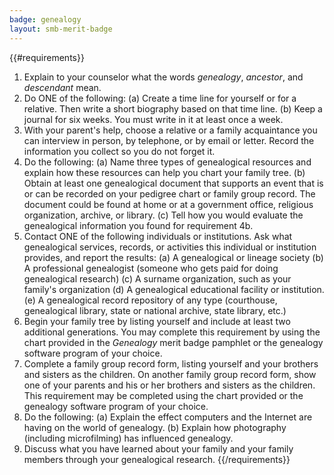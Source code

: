 ```yaml
---
badge: genealogy
layout: smb-merit-badge
---
```


{{#requirements}}
1. Explain to your counselor what the words *genealogy*, *ancestor*, and *descendant* mean.
2. Do ONE of the following:
    (a) Create a time line for yourself or for a relative. Then write a short biography based on that time line.
    (b) Keep a journal for six weeks. You must write in it at least once a week.
3. With your parent's help, choose a relative or a family acquaintance you can interview in person, by telephone, or by email or letter. Record the information you collect so you do not forget it.
4. Do the following:
    (a) Name three types of genealogical resources and explain how these resources can help you chart your family tree.
    (b) Obtain at least one genealogical document that supports an event that is or can be recorded on your pedigree chart or family group record. The document could be found at home or at a government office, religious organization, archive, or library.
    (c) Tell how you would evaluate the genealogical information you found for requirement 4b.
5. Contact ONE of the following individuals or institutions. Ask what genealogical services, records, or activities this individual or institution provides, and report the results:
    (a) A genealogical or lineage society
    (b) A professional genealogist (someone who gets paid for doing genealogical research)
    (c) A surname organization, such as your family's organization
    (d) A genealogical educational facility or institution.
    (e) A genealogical record repository of any type (courthouse, genealogical library, state or national archive, state library, etc.)
6. Begin your family tree by listing yourself and include at least two additional generations. You may complete this requirement by using the chart provided in the *Genealogy* merit badge pamphlet or the genealogy software program of your choice.
7. Complete a family group record form, listing yourself and your brothers and sisters as the children. On another family group record form, show one of your parents and his or her brothers and sisters as the children. This requirement may be completed using the chart provided or the genealogy software program of your choice.
8. Do the following:
    (a) Explain the effect computers and the Internet are having on the world of genealogy.
    (b) Explain how photography (including microfilming) has influenced genealogy.
9. Discuss what you have learned about your family and your family members through your genealogical research.
{{/requirements}}
